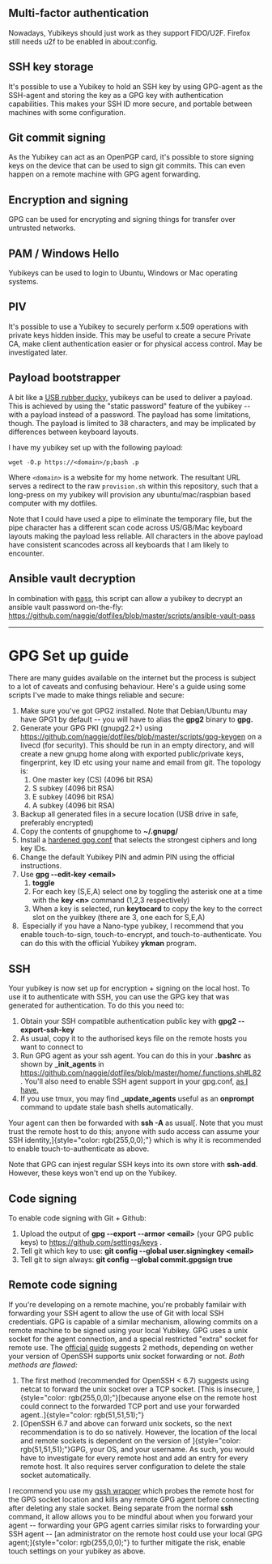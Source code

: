 Multi-factor authentication
---------------------------

Nowadays, Yubikeys should just work as they support FIDO/U2F. Firefox
still needs u2f to be enabled in about:config.

SSH key storage
---------------

It\'s possible to use a Yubikey to hold an SSH key by using GPG-agent as
the SSH-agent and storing the key as a GPG key with authentication
capabilities. This makes your SSH ID more secure, and portable between
machines with some configuration.

Git commit signing
------------------

As the Yubikey can act as an OpenPGP card, it\'s possible to store
signing keys on the device that can be used to sign git commits. This
can even happen on a remote machine with GPG agent forwarding.

Encryption and signing
----------------------

GPG can be used for encrypting and signing things for transfer over
untrusted networks.

PAM / Windows Hello
-------------------

Yubikeys can be used to login to Ubuntu, Windows or Mac operating
systems.

PIV
---

It\'s possible to use a Yubikey to securely perform x.509 operations with
private keys hidden inside. This may be useful to create a secure Private CA,
make client authentication easier or for physical access control. May be
investigated later.

Payload bootstrapper
--------------------

A bit like a [USB rubber ducky,](https://www.hak5.org/gear/usb-rubber-ducky)
yubikeys can be used to deliver a payload. This is achieved by using the
"static password" feature of the yubikey -- with a payload instead of a
password. The payload has some limitations, though. The payload is limited to
38 characters, and may be implicated by differences between keyboard layouts.

I have my yubikey set up with the following payload:

```
wget -O.p https://<domain>/p;bash .p
```

Where `<domain>` is a website for my home network. The resultant URL serves a
redirect to the raw `provision.sh` within this repository, such that a
long-press on my yubikey will provision any ubuntu/mac/raspbian based computer
with my dotfiles.

Note that I could have used a pipe to eliminate the temporary file, but the
pipe character has a different scan code across US/GB/Mac keyboard layouts
making the payload less reliable. All characters in the above payload have
consistent scancodes across all keyboards that I am likely to encounter.


Ansible vault decryption
------------------------

In combination with [pass](https://password-store.org), this script can allow a
yubikey to decrypt an ansible vault password on-the-fly:
https://github.com/naggie/dotfiles/blob/master/scripts/ansible-vault-pass


------------------------------------------------------------------------


GPG Set up guide
================

There are many guides available on the internet but the process is
subject to a lot of caveats and confusing behaviour. Here\'s a guide
using some scripts I\'ve made to make things reliable and secure:

1.  Make sure you\'ve got GPG2 installed. Note that Debian/Ubuntu may
    have GPG1 by default -- you will have to alias the **gpg2** binary
    to **gpg.**
2.  Generate your GPG PKI (gnupg2.2+) using
    <https://github.com/naggie/dotfiles/blob/master/scripts/gpg-keygen> on a
    livecd (for security). This should be run in an empty directory, and
    will create a new gnupg home along with exported public/private
    keys, fingerprint, key ID etc using your name and email from git.
    The topology is:
    1.  One master key (CS) (4096 bit RSA)
    2.  S subkey (4096 bit RSA)
    3.  E subkey (4096 bit RSA)
    4.  A subkey (4096 bit RSA)
3.  Backup all generated files in a secure location (USB drive in safe,
    preferably encrypted)
4.  Copy the contents of gnupghome to **\~/.gnupg/**
5.  Install a [hardened
    gpg.conf](https://github.com/naggie/dotfiles/blob/master/home/.gnupg/gpg.conf)
    that selects the strongest ciphers and long key IDs.
6.  Change the default Yubikey PIN and admin PIN using the official
    instructions.
7.  Use **gpg \--edit-key \<email\>**
    1.  **toggle**
    2.  For each key (S,E,A) select one by toggling the asterisk one at
        a time with the **key \<n\>** command (1,2,3 respectively)
    3.  When a key is selected, run **keytocard** to copy the key to the
        correct slot on the yuibkey (there are 3, one each for S,E,A)
8.   Especially if you have a Nano-type yubikey, I recommend that you
    enable touch-to-sign, touch-to-encrypt, and touch-to-authenticate.
    You can do this with the official Yubikey **ykman** program.

SSH
---

Your yubikey is now set up for encryption + signing on the local host.
To use it to authenticate with SSH, you can use the GPG key that was
generated for authentication. To do this you need to:

1.  Obtain your SSH compatible authentication public key with **gpg2
    \--export-ssh-key**
2.  As usual, copy it to the authorised keys file on the remote hosts
    you want to connect to
3.  Run GPG agent as your ssh agent. You can do this in your **.bashrc**
    as shown by **\_init\_agents** in
    <https://github.com/naggie/dotfiles/blob/master/home/.functions.sh#L82>
    . You\'ll also need to enable SSH agent support in your gpg.conf,
    [as I
    have.](https://github.com/naggie/dotfiles/blob/master/home/.gnupg/gpg.conf)
4.  If you use tmux, you may find **\_update\_agents** useful as an
    **onprompt** command to update stale bash shells automatically.

Your agent can then be forwarded with **ssh -A** as usual[. Note that
you must trust the remote host to do this; anyone with sudo access can
assume your SSH identity,]{style="color: rgb(255,0,0);"} which is why it
is recommended to enable touch-to-authenticate as above.

Note that GPG can injest regular SSH keys into its own store with
**ssh-add**. However, these keys won\'t end up on the Yubikey.

Code signing
------------

To enable code signing with Git + Github:

1.  Upload the output of **gpg \--export \--armor \<email\>** (your GPG
    public keys) to <https://github.com/settings/keys> .
2.  Tell git which key to use: **git config \--global user.signingkey
    \<email\>**
3.  Tell git to sign always: **git config \--global commit.gpgsign
    true**

Remote code signing
-------------------

If you\'re developing on a remote machine, you\'re probably familair
with forwarding your SSH agent to allow the use of Git with local SSH
credentials. GPG is capable of a similar mechanism, allowing commits on
a remote machine to be signed using your local Yubikey. GPG uses a unix
socket for the agent connection, and a special restricted \"extra\"
socket for remote use. The [official
guide](https://wiki.gnupg.org/AgentForwarding) suggests 2 methods,
depending on wether your version of OpenSSH supports unix socket
forwarding or not. *Both methods are flawed:*

1.  The first method (recommended for OpenSSH \< 6.7) suggests using
    netcat to forward the unix socket over a TCP socket. [This is
    insecure, ]{style="color: rgb(255,0,0);"}[because anyone else on the
    remote host could connect to the forwarded TCP port and use your
    forwarded agent..]{style="color: rgb(51,51,51);"}
2.  [OpenSSH 6.7 and above can forward unix sockets, so the next
    recommendation is to do so natively. However, the location of the
    local and remote sockets is dependent on the version of
    ]{style="color: rgb(51,51,51);"}GPG, your OS, and your username. As
    such, you would have to investigate for every remote host and add an
    entry for every remote host. It also requires server configuration
    to delete the stale socket automatically.

I recommend you use my [gssh
wrapper](https://github.com/naggie/dotfiles/blob/master/home/.functions.sh#L119)
which probes the remote host for the GPG socket location and kills any
remote GPG agent before connecting after deleting any stale socket.
Being separate from the normal **ssh** command, it allow allows you to
be mindful about when you forward your agent -- forwarding your GPG
agent carries similar risks to forwarding your SSH agent -- [an
administrator on the remote host could use your local GPG
agent;]{style="color: rgb(255,0,0);"} to further mitigate the risk,
enable touch settings on your yubikey as above.

